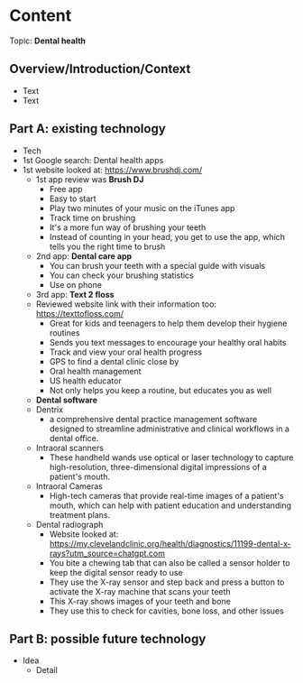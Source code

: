 # Content
Topic: **Dental health**

## Overview/Introduction/Context
* Text
* Text

## Part A: existing technology
* Tech
* 1st Google search: Dental health apps
* 1st website looked at: https://www.brushdj.com/
  * 1st app review was **Brush DJ**
      * Free app
      * Easy to start
      * Play two minutes of your music on the iTunes app
      * Track time on brushing
      * It's a more fun way of brushing your teeth
      * Instead of counting in your head, you get to use the app, which tells you the right time to brush
  * 2nd app: **Dental care app**
      * You can brush your teeth with a special guide with visuals
      * You can check your brushing statistics
      * Use on phone
  * 3rd app: **Text 2 floss**
  * Reviewed website link with their information too: https://texttofloss.com/
      * Great for kids and teenagers to help them develop their hygiene routines
      * Sends you text messages to encourage your healthy oral habits
      * Track and view your oral health progress
      * GPS to find a dental clinic close by
      * Oral health management
      * US health educator
      * Not only helps you keep a routine, but educates you as well
  * **Dental software**
  * Dentrix
      * a comprehensive dental practice management software designed to streamline administrative and clinical workflows in a dental office. 
  * Intraoral scanners
      * These handheld wands use optical or laser technology to capture high-resolution, three-dimensional digital impressions of a patient's mouth.
  * Intraoral Cameras
      * High-tech cameras that provide real-time images of a patient's mouth, which can help with patient education and understanding treatment plans.
  * Dental radiograph
      * Website looked at: https://my.clevelandclinic.org/health/diagnostics/11199-dental-x-rays?utm_source=chatgpt.com
      * You bite a chewing tab that can also be called a sensor holder to keep the digital sensor ready to use
      * They use the X-ray sensor and step back and press a button to activate the X-ray machine that scans your teeth
      * This X-ray shows images of your teeth and bone
      * They use this to check for cavities, bone loss, and other issues
## Part B: possible future technology
* Idea
  * Detail
